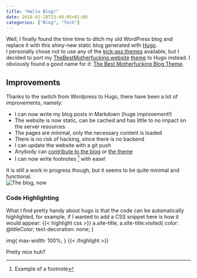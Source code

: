 ```yaml
---
title: "Hello Blog!"
date: 2018-02-28T13:49:05+01:00
categories: ["Blog", "Tech"]
---
```


Well, I finally found the time time to ditch my old WordPress blog and replace it with this shiny-new
static blog generated with [Hugo](https://gohugo.io/).  
I personally chose not to use any of the [kick-ass themes](https://themes.gohugo.io/) available, but I decided to port my [TheBestMotherfucking.website](https://thebestmotherfucking.website/) [theme](https://github.com/denysvitali/thebestmotherfuckingwebsite) to
Hugo instead. I obviously found a good name for it: [The Best Motherfucking Blog Theme](https://github.com/denysvitali/hugo-thebestmotherfuckingblog).  
<!--more-->

## Improvements  
  
Thanks to the switch from Wordpress to Hugo, there have been a lot of improvements, namely:  
  
- I can now write my blog posts in Markdown (huge improvement!)  
- The website is now static, can be cached and has little to no impact on the server resources  
- The pages are minimal, only the necessary content is loaded  
- There is no risk of hacking, since there is no backend  
- I can update the website with a git push  
- Anybody can [contribute to the blog](https://github.com/denysvitali/denvit-blog) or [the theme](https://github.com/denysvitali/hugo-thebestmotherfuckingblog)  
- I can now write footnotes [^1] with ease!    
  
It is still a work in progress though, but it seems to be quite minimal and functional.  
![The blog, now](/2018/03/hello-blog-1.jpg)

### Code Highlighting
What I find pretty handy about hugo is that the code can be automatically highlighted,
for example, if I wanted to add a CSS snippet here is how it would appear:
{{< highlight css >}}
a.site-title, a.site-title:visited{
  color: @titleColor;
  text-decoration: none;
}

img{
  max-width: 100%;
}
{{< /highlight >}}

Pretty nice huh?

[^1]: Example of a footnote
